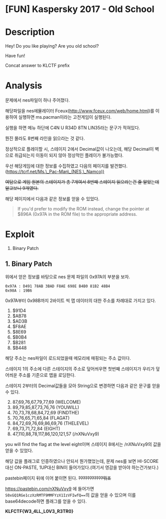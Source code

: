 # [FUN] Kaspersky 2017 - Old School

# Description
Hey! Do you like playing? Are you old school?

Have fun!

Concat answer to KLCTF prefix

# Analysis
문제에서 nes파일이 하나 주어졌다.

해당파일을 nes에뮬레이터 Fceux(http://www.fceux.com/web/home.html)를 이용하여 실행하면 ms.pacman이라는 고전게임이 실행된다.

실행을 하면 메뉴 하단에 C4N U R34D 8TN LIN35라는 문구가 적혀있다.

뭔진 몰라도 8번째 라인을 읽으라는 것 같다.

정상적으로 플레이할 시, 스테이지 2에서 Decimal값이 나오는데, 해당 Decimal이 벽으로 취급되는지 이동이 되지 않아 정상적인 플레이가 불가능했다.

우선 해당게임에 대한 정보를 수집하였고 다음의 페이지를 발견했다.
(https://tcrf.net/Ms.\_Pac-Man\_(NES,\_Namco))

~~여담으로 게임 원본의 스테이지가 총 7개여서 8번째 스테이지 읽으라는건 줄 알았는데 알고보니 9개였다.~~

해당 페이지에서 다음과 같은 정보를 얻을 수 있었다.
> If you'd prefer to modify the ROM instead, change the pointer at $896A (0x97A in the ROM file) to the appropriate address.
> 

# Exploit
1. Binary Patch

## 1. Binary Patch
위에서 얻은 정보를 바탕으로 nes 문제 파일의 0x97A의 부분을 보자.
```
0x97A : D491 78AB 3BAD F8AE 698E B4B0 81B2 48B4 
0x98A : 19B6
```
0x97A부터 0x98B까지 2바이트 씩 맵 데이터의 대한 주소를 차례대로 가지고 있다.
1. $91D4
2. $AB78
3. $AD3B
4. $F8AE
5. $8E69
6. $B0B4
7. $B281
8. $B448

해당 주소는 nes파일이 로드되었을때 메모리에 매핑되는 주소 값이다.

스테이지 1의 주소에 다른 스테이지의 주소로 덮어씌우면 첫번째 스테이지가 우리가 덮어씌운 주소를 기준으로 맵을 로딩한다.

스테이지 2부터의 Decimal값들을 모아 String으로 변경하면 다음과 같은 문구를 얻을 수 있다.

2. 87,69,76,67,79,77,69           (WELCOME)
3. 89,79,85,87,73,76,76           (YOUWILL)
4. 70,73,78,68,84,72,69           (FINDTHE)
5. 70,76,65,71,65,84              (FLAGAT)
6. 84,72,69,76,69,86,69,76        (THELEVEL)
7. 69,73,71,72,84                 (EIGHT)
8. 47,110,88,78,117,86,120,121,57 (/nXNuVxy9)

you will find the flag at the level eight이며 스테이지 8에서는 /nXNuVxy9의 값을 얻을 수 있었다.

해당 값을 플래그로 인증하였으나 안되서 뭔가했었는데, 문제 nes를 보면 HI-SCORE대신 ON-PASTE, 1UP대신 BIN이 들어가있다.(여기서 영감을 받아야 하는건가보다.)

pastebin페이지 뒤에 이어 붙이면 된다.
~~???????????뭐죠~~

https://pastebin.com/nXNuVxy9 에 들어가면 `S0xGQ1RGe1czXzRMTF9MMFYzX1IzVFIwfQ==`의 값을 얻을 수 있으며 이를 base64decode하면 플래그를 얻을 수 있다.

**KLFCTF{W3_4LL_L0V3_R3TR0}**
